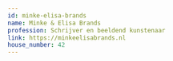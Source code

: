 ```yaml
---
id: minke-elisa-brands
name: Minke & Elisa Brands
profession: Schrijver en beeldend kunstenaar
link: https://minkeelisabrands.nl
house_number: 42
---
```

